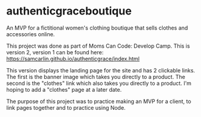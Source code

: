 # authenticgraceboutique

An MVP for a fictitional women's clothing boutique that sells clothes and accessories online.

This project was done as part of Moms Can Code: Develop Camp. This is version 2, version 1 can be found here: https://samcarlin.github.io/authenticgrace/index.html

This version displays the landing page for the site and has 2 clickable links. The first is the banner image which takes you directly to a product. The second is the "clothes" link which also takes you directly to a product. I'm hoping to add a "clothes" page at a later date. 

The purpose of this project was to practice making an MVP for a client, to link pages together and to practice using Node.
